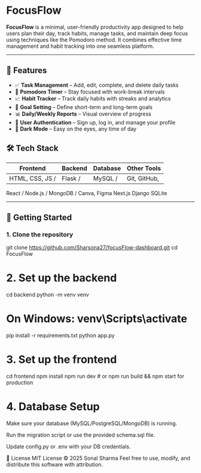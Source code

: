 # FocusFlow

**FocusFlow** is a minimal, user-friendly productivity app designed to help users plan their day, track habits, manage tasks, and maintain deep focus using techniques like the Pomodoro method. It combines effective time management and habit tracking into one seamless platform.

---

## 🌟 Features

- ✅ **Task Management** – Add, edit, complete, and delete daily tasks
- 🧠 **Pomodoro Timer** – Stay focused with work-break intervals
- 📈 **Habit Tracker** – Track daily habits with streaks and analytics
- 🎯 **Goal Setting** – Define short-term and long-term goals
- 📊 **Daily/Weekly Reports** – Visual overview of progress
- 👤 **User Authentication** – Sign up, log in, and manage your profile
- 🌙 **Dark Mode** – Easy on the eyes, any time of day

## 🛠 Tech Stack

| Frontend         | Backend     | Database     | Other Tools      |
|------------------|-------------|--------------|------------------|
| HTML, CSS, JS /  |  Flask /    |  MySQL /     |   Git, GitHub,   | 
  React /             Node.js /     MongoDB /      Canva, Figma 
  Next.js             Django        SQLite   

---  

## 🚀 Getting Started

### 1. Clone the repository
git clone https://github.com/Sharsona27/focusFlow-dashboard.git
cd FocusFlow
# 2. Set up the backend
cd backend
python -m venv venv
# On Windows: venv\Scripts\activate
pip install -r requirements.txt
python app.py
# 3. Set up the frontend
cd frontend
npm install
npm run dev  # or npm run build && npm start for production
# 4. Database Setup
Make sure your database (MySQL/PostgreSQL/MongoDB) is running.

Run the migration script or use the provided schema.sql file.

Update config.py or .env with your DB credentials.

📄 License
MIT License © 2025 Sonal Sharma
Feel free to use, modify, and distribute this software with attribution.
